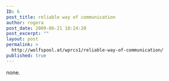 ```yaml
---
ID: 6
post_title: reliable way of communication
author: rogera
post_date: 2009-06-21 18:24:20
post_excerpt: ""
layout: post
permalink: >
  http://wolfspool.at/wprcs1/reliable-way-of-communication/
published: true
---
```

<p>none.</p>